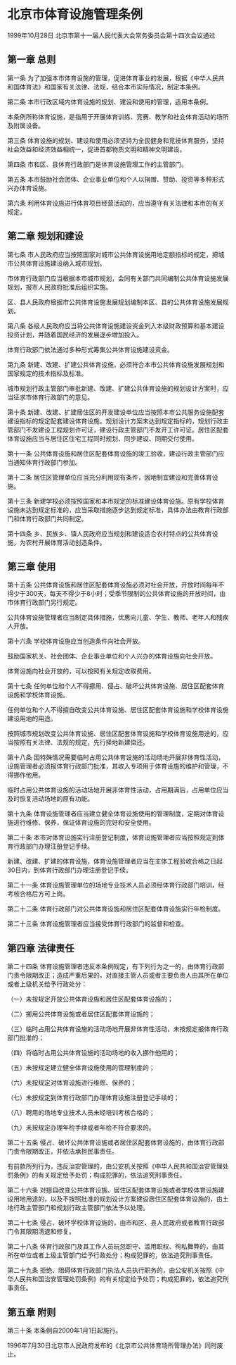# 北京市体育设施管理条例

1999年10月28日 北京市第十一届人民代表大会常务委员会第十四次会议通过

<!-- INFO END -->

## 第一章  总则

第一条 为了加强本市体育设施的管理，促进体育事业的发展，根据《中华人民共和国体育法》和国家有关法律、法规，结合本市实际情况，制定本条例。

第二条 本市行政区域内体育设施的规划、建设和使用的管理，适用本条例。

本条例所称体育设施，是指用于开展体育训练、竞赛、教学和社会体育活动的场所及附属设备。

第三条 体育设施的规划、建设和使用必须坚持为全民健身和竞技体育服务，坚持社会效益和经济效益相统一，促进首都物质文明和精神文明建设。

第四条 市和区、县体育行政部门是体育设施管理工作的主管部门。

第五条 本市鼓励社会团体、企业事业单位和个人以捐赠、赞助、投资等多种形式兴办体育设施。

第六条 利用体育设施进行体育项目经营活动的，应当遵守有关法律和本市的有关规定。

## 第二章  规划和建设

第七条 市人民政府应当按照国家对城市公共体育设施用地定额指标的规定，把城市公共体育设施建设纳入城市规划。

市体育行政部门应当根据本市城市规划，会同有关部门共同编制公共体育设施发展规划，报市人民政府批准后组织实施。

区、县人民政府根据市公共体育设施发展规划编制本区、县的公共体育设施发展规划。

第八条 各级人民政府应当将公共体育设施建设资金列入本级财政预算和基本建设投资计划，并随着国民经济的发展逐步增加投入。

体育行政部门依法通过多种形式筹集公共体育设施建设资金。

第九条 新建、改建、扩建公共体育设施，必须符合本市公共体育设施发展规划和国家规定的技术指标及标准。

城市规划行政主管部门审批新建、改建、扩建公共体育设施的规划设计方案时，应当征求市体育行政部门的意见。

第十条 新建、改建、扩建居住区的开发建设单位应当按照本市公共服务设施配套建设指标的规定配套建设体育设施。规划设计方案未达到规定指标的，规划行政主管部门不发建设工程规划许可证，建设行政主管部门不发开工许可证。居住区配套体育设施应当与居住区住宅工程同时规划、同步建设、同期交付使用。

第十一条 公共体育设施和居住区配套体育设施的竣工验收，建设行政主管部门应当通知体育行政部门参加。

第十二条 居住区管理单位应当充分利用现有条件，因地制宜建设和完善体育设施。

第十三条 新建学校必须按照国家和本市规定的标准建设体育设施。原有学校体育设施未达到规定标准的，应当采取措施逐步达到规定标准，具体办法由教育行政部门和体育行政部门共同制定。

第十四条 乡、民族乡、镇人民政府应当规划和建设适合农村特点的公共体育设施，为农村开展体育活动创造条件。

## 第三章  使用

第十五条 公共体育设施和居住区配套体育设施必须对社会开放，开放时间每年不得少于300天，每天不得少于8小时；受季节限制的公共体育设施的开放时间，由市体育行政部门另行规定。

公共体育设施管理者应当制定具体措施，优惠向儿童、学生、教师、老年人和残疾人开放。

第十六条 学校体育设施应当创造条件向社会开放。

鼓励国家机关、社会团体、企业事业单位和个人兴办的体育设施向社会开放。

体育设施向社会开放的，可以按照有关规定收取费用。

第十七条 任何单位和个人不得挪用、侵占、破坏公共体育设施、居住区配套体育设施和学校体育设施。

任何单位和个人不得擅自改变公共体育设施、居住区配套体育设施和学校体育设施建设用地的用途。

按照城市规划改变公共体育设施、居住区配套体育设施和学校体育设施用途的，应当按照有关法律、法规的规定，先行择地新建偿还。

第十八条 因特殊情况需要临时占用公共体育设施的活动场地开展非体育性活动，设施管理者必须报体育行政部门批准，其收入专项用于体育设施的维护和管理，不得挪作他用。

临时占用公共体育设施的活动场地开展非体育性活动，占用期满后，占用单位应当及时恢复活动场地的原有功能。

第十九条 体育设施管理者应当建立健全体育设施使用的管理制度，定期对体育设施进行维修、保养，保证体育设施的完好和安全使用。

第二十条 本市对体育设施实行注册登记制度，体育设施管理者应当按照规定到体育行政部门办理注册登记手续。

新建、改建、扩建的体育设施，体育设施管理者应当在主体工程验收合格之日起30日内，到体育行政部门办理注册登记手续。

第二十一条 体育设施管理单位的场地专业技术人员必须经体育行政部门培训，经考核合格后方可上岗。

第二十二条 体育行政部门对公共体育设施和居住区配套体育设施实行年检制度。

第二十三条 体育设施管理者应当接受体育行政部门的监督和检查。

## 第四章  法律责任

第二十四条 体育设施管理者违反本条例规定，有下列行为之一的，由体育行政部门责令限期改正；造成严重后果的，对直接主管人员或者主要负责人由其所在单位或者上级机关给予行政处分：

（一）未按规定开放公共体育设施和居住区配套体育设施的；

（二）挪用公共体育设施或者居住区配套体育设施的；

（三）临时占用公共体育设施的活动场地开展非体育性活动，未按规定报体育行政部门批准的；

（四）将临时占用公共体育设施的活动场地的收入挪作他用的；

（五）未按规定建立健全体育设施使用的管理制度的；

（六）未按规定对体育设施进行维修、保养的；

（七）未按规定到体育行政部门办理体育设施注册登记手续的；

（八）聘用的场地专业技术人员未经培训考核合格的；

（九）未按规定办理年检手续或者年检不符合要求的。

第二十五条 侵占、破坏公共体育设施或者居住区配套体育设施的，由体育行政部门责令限期改正，并依法承担民事责任。

有前款所列行为，违反治安管理的，由公安机关按照《中华人民共和国治安管理处罚条例》的有关规定给予处罚；构成犯罪的，依法追究刑事责任。

第二十六条 对擅自改变公共体育设施、居住区配套体育设施或者学校体育设施建设用地用途的，以及不按照批准的规划设计方案建设居住区配套体育设施的，由土地行政主管部门和规划行政主管部门依法予以处理。

第二十七条 侵占、破坏学校体育设施的，由市和区、县人民政府或者教育行政部门令其限期清退和修复。

第二十八条 体育行政部门及其工作人员玩忽职守、滥用职权、徇私舞弊的，由其所在单位或者上级主管部门给予行政处分；构成犯罪的，依法追究刑事责任。

第二十九条 拒绝、阻碍体育行政部门执法人员执行职务的，由公安机关按照《中华人民共和国治安管理处罚条例》的有关规定给予处罚；构成犯罪的，依法追究刑事责任。

## 第五章  附则

第三十条 本条例自2000年1月1日起施行。

1996年7月30日北京市人民政府发布的《北京市公共体育场所管理办法》同时废止。